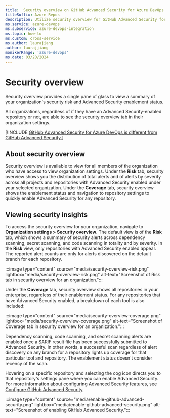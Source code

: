 ```yaml
---
title:  Security overview on GitHub Advanced Security for Azure DevOps 
titleSuffix: Azure Repos
description: Utilize security overview for GitHub Advanced Security for Azure DevOps
ms.service: azure-devops
ms.subservice: azure-devops-integration
ms.topic: how-to 
ms.custom: cross-service
ms.author: laurajiang
author: laurajjiang
monikerRange: 'azure-devops'
ms.date: 03/28/2024
---
```


#  Security overview 
Security overview provides a single pane of glass to view a summary of your organization's security risk and Advanced Security enablement status. 

All organizations, regardless of if they have an Advanced Security-enabled repository or not, are able to see the security overview tab in their organization settings.

[!INCLUDE [GitHub Advanced Security for Azure DevOps is different from GitHub Advanced Security.](includes/github-advanced-security.md)]

## About security overview
Security overview is available to view for all members of the organization who have access to view organization settings. Under the **Risk** tab, security overview shows you the distribution of total alerts and of alerts by severity across all projects and repositories with Advanced Security enabled under your selected organization. Under the **Coverage** tab, security overview shows the enablement status and navigation to repository settings to quickly enable Advanced Security for any repository. 

## Viewing security insights
To access the security overview for your organization, navigate to **Organization settings > Security overview**. The default view is of the **Risk** tab, which shows a summary of security alerts across dependency scanning, secret scanning, and code scanning in totality and by severity. In the **Risk** view, only repositories with Advanced Security enabled appear. The reported alert counts are only for alerts discovered on the default branch for each repository. 

:::image type="content" source="media/security-overview-risk.png" lightbox="media/security-overview-risk.png" alt-text="Screenshot of Risk tab in security overview for an organization."::: 

Under the **Coverage** tab, security overview shows all repositories in your enterprise, regardless of their enablement status. For any repositories that have Advanced Security enabled, a breakdown of each tool is also included:

:::image type="content" source="media/security-overview-coverage.png" lightbox="media/security-overview-coverage.png" alt-text="Screenshot of Coverage tab in security overview for an organization."::: 

Dependency scanning, code scanning, and secret scanning alerts are enabled once a SARIF result file has been successfully submitted to Advanced Security. In other words, a successful scan regardless of alert discovery on any branch for a repository lights up coverage for that particular tool and repository. The enablement status doesn't consider recency of the scan. 

Hovering on a specific repository and selecting the cog icon directs you to that repository's settings pane where you can enable Advanced Security. For more information about configuring Advanced Security features, see [Configure GitHub Advanced Security](configure-github-advanced-security-features.md).

:::image type="content" source="media/enable-github-advanced-security.png" lightbox="media/enable-github-advanced-security.png" alt-text="Screenshot of enabling GitHub Advanced Security.":::

